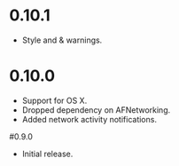 # 0.10.1

- Style and & warnings.

# 0.10.0

- Support for OS X.
- Dropped dependency on AFNetworking.
- Added network activity notifications.

#0.9.0

- Initial release.
